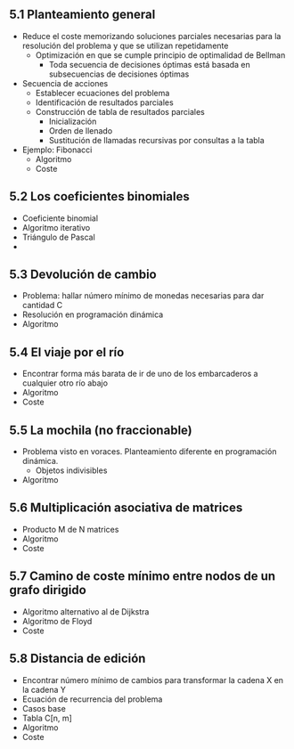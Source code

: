 ## 5.1 Planteamiento general
- Reduce el coste memorizando soluciones parciales necesarias para la resolución del problema y que se utilizan repetidamente
	- Optimización en que se cumple principio de optimalidad de Bellman
		- Toda secuencia de decisiones óptimas está basada en subsecuencias de decisiones óptimas
- Secuencia de acciones
	- Establecer ecuaciones del problema
	- Identificación de resultados parciales
	- Construcción de tabla de resultados parciales
		- Inicialización
		- Orden de llenado
		- Sustitución de llamadas recursivas por consultas a la tabla
- Ejemplo: Fibonacci
	- Algoritmo
	- Coste
## 5.2 Los coeficientes binomiales
- Coeficiente binomial
- Algoritmo iterativo
- Triángulo de Pascal
- 
## 5.3 Devolución de cambio
- Problema: hallar número mínimo de monedas necesarias para dar cantidad C
- Resolución en programación dinámica
- Algoritmo
## 5.4 El viaje por el río
- Encontrar forma más barata de ir de uno de los embarcaderos a cualquier otro río abajo
- Algoritmo
- Coste
## 5.5 La mochila (no fraccionable)
- Problema visto en voraces. Planteamiento diferente en programación dinámica.
	- Objetos indivisibles
- Algoritmo
## 5.6 Multiplicación asociativa de matrices
- Producto M de N matrices
- Algoritmo
- Coste
## 5.7 Camino de coste mínimo entre nodos de un grafo dirigido
- Algoritmo alternativo al de Dijkstra
- Algoritmo de Floyd
- Coste
## 5.8 Distancia de edición
- Encontrar número mínimo de cambios para transformar la cadena X en la cadena Y
- Ecuación de recurrencia del problema
- Casos base
- Tabla C\[n, m\]
- Algoritmo
- Coste
